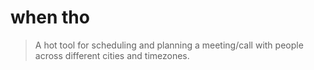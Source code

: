 # when tho

> A hot tool for scheduling and planning a meeting/call with people across different cities and timezones.
